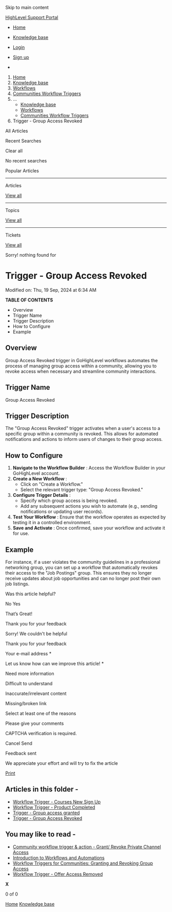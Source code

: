 Skip to main content

[ HighLevel Support Portal ](https://help.gohighlevel.com)

  * [ Home ](/support/home)
  * [ Knowledge base ](/support/solutions)

  * [Login](/support/login)
  * [Sign up](/support/signup)
  * 

  1. [Home](/support/home)
  2. [Knowledge base](/support/solutions)
  3. [Workflows](/support/solutions/48000455132)
  4. [Communities Workflow Triggers](/support/solutions/folders/155000000746)
  5. ... 
     * [Knowledge base](/support/solutions)
     * [Workflows](/support/solutions/48000455132)
     * [Communities Workflow Triggers](/support/solutions/folders/155000000746)
  6. Trigger - Group Access Revoked

All  Articles 

Recent Searches

Clear all

No recent searches

Popular Articles

* * *

Articles

[View all](/support/search/solutions)

* * *

Topics

[View all](/support/search/topics)

* * *

Tickets

[View all](/support/search/tickets)

Sorry! nothing found for   

# Trigger - Group Access Revoked

Modified on: Thu, 19 Sep, 2024 at 6:34 AM

**TABLE OF CONTENTS**

  * Overview
  * Trigger Name
  * Trigger Description
  * How to Configure
  * Example

##   

## Overview

Group Access Revoked trigger in GoHighLevel workflows automates the process of managing group access within a community, allowing you to revoke access when necessary and streamline community interactions.  

## Trigger Name

Group Access Revoked

## Trigger Description

The "Group Access Revoked" trigger activates when a user's access to a specific group within a community is revoked. This allows for automated notifications and actions to inform users of changes to their group access.

## How to Configure

  1. **Navigate to the Workflow Builder** : Access the Workflow Builder in your GoHighLevel account.
  2. **Create a New Workflow** :
     * Click on "Create a Workflow."
     * Select the relevant trigger type: "Group Access Revoked."
  3. **Configure Trigger Details** :
     * Specify which group access is being revoked.
     * Add any subsequent actions you wish to automate (e.g., sending notifications or updating user records).
  4. **Test Your Workflow** : Ensure that the workflow operates as expected by testing it in a controlled environment.
  5. **Save and Activate** : Once confirmed, save your workflow and activate it for use.

## Example

For instance, if a user violates the community guidelines in a professional networking group, you can set up a workflow that automatically revokes their access to the "Job Postings" group. This ensures they no longer receive updates about job opportunities and can no longer post their own job listings.

Was this article helpful?

No  Yes 

That’s Great!

Thank you for your feedback

Sorry! We couldn't be helpful

Thank you for your feedback

Your e-mail address *

Let us know how can we improve this article! *

Need more information 

Difficult to understand 

Inaccurate/irrelevant content 

Missing/broken link 

Select at least one of the reasons 

Please give your comments 

CAPTCHA verification is required. 

Cancel  Send 

Feedback sent

We appreciate your effort and will try to fix the article

[Print](javascript:print\(\))

## Articles in this folder -

  * [Workflow Trigger - Courses New Sign Up](/support/solutions/articles/155000003098-workflow-trigger-courses-new-sign-up)
  * [Workflow Trigger - Product Completed](/support/solutions/articles/155000003258-workflow-trigger-product-completed)
  * [Trigger - Group access granted](/support/solutions/articles/155000003538-trigger-group-access-granted)
  * [Trigger - Group Access Revoked](/support/solutions/articles/155000003539-trigger-group-access-revoked)

## You may like to read -

  * [Community workflow trigger & action - Grant/ Revoke Private Channel Access](/support/solutions/articles/155000003681-community-workflow-trigger-action-grant-revoke-private-channel-access)
  * [Introduction to Workflows and Automations](/support/solutions/articles/155000002445-introduction-to-workflows-and-automations)
  * [Workflow Triggers for Communities: Granting and Revoking Group Access](/support/solutions/articles/155000001239-workflow-triggers-for-communities-granting-and-revoking-group-access)
  * [Workflow Trigger - Offer Access Removed](/support/solutions/articles/155000003251-workflow-trigger-offer-access-removed)

**X**

0 of 0 []()

[Home](/support/home) [Knowledge base](/support/solutions)
